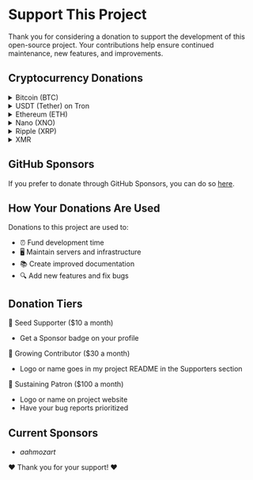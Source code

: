 # Support This Project

Thank you for considering a donation to support the development of this open-source project. Your contributions help ensure continued maintenance, new features, and improvements.

## Cryptocurrency Donations

<details>
<summary>Bitcoin (BTC)</summary>

`bc1qu6fkd3mmkphc433c4n3fl84rvtvsa3n08wdsks`

<img src="https://raw.githubusercontent.com/bartoffw/instabook/main/assets/btc-qr.png" alt="Bitcoin QR Code" width="200"/>
</details>

<details>
<summary>USDT (Tether) on Tron</summary>

`TLpGdtvABsfdWDqUkcm2gD3erzngzXY8Lw`

<img src="https://raw.githubusercontent.com/bartoffw/instabook/main/assets/usdt-qr.png" alt="USDT QR Code" width="200"/>
</details>

<details>
<summary>Ethereum (ETH)</summary>

`0xC4423123593807eBc855D97c35E9AC95eb03910b`

<img src="https://raw.githubusercontent.com/bartoffw/instabook/main/assets/eth-qr.png" alt="Ethereum QR Code" width="200"/>
</details>

<details>
<summary>Nano (XNO)</summary>

`nano_3a58f38rpjyy4ftaewza9ioh4b5qmnqehrantwx9ujo8h3payqesnsgzp13h`

<img src="https://raw.githubusercontent.com/bartoffw/instabook/main/assets/xno-qr.png" alt="Nano QR Code" width="200"/>
</details>

<details>
<summary>Ripple (XRP)</summary>

`rQGSe81UMGGJKMFbi3xjCyDb2CB3yoCVuR`

<img src="https://raw.githubusercontent.com/bartoffw/instabook/main/assets/xrp-qr.png" alt="Ripple QR Code" width="200"/>
</details>

<details>
<summary>XMR</summary>

`42ZRwy4yBP791zpWn6tw5wAdzNUWcw2V4iA78tyRA46WGLa2kkByjHiT1Cjtw2ME3RLPAjPkGgto6etEzkzyVBUwKNiqmuZ`

<img src="https://raw.githubusercontent.com/bartoffw/instabook/main/assets/xmr-qr.png" alt="XMR QR Code" width="200"/>
</details>

## GitHub Sponsors

If you prefer to donate through GitHub Sponsors, you can do so [here](https://github.com/sponsors/bartoffw).

## How Your Donations Are Used

Donations to this project are used to:

- ⏰ Fund development time
- 🖥️ Maintain servers and infrastructure
- 📚 Create improved documentation
- 🔍 Add new features and fix bugs

## Donation Tiers

🌱 Seed Supporter ($10 a month)

- Get a Sponsor badge on your profile

🌿 Growing Contributor ($30 a month)

- Logo or name goes in my project README in the Supporters section

🌳 Sustaining Patron ($100 a month)

- Logo or name on project website
- Have your bug reports prioritized

## Current Sponsors

- _aahmozart_

❤️ Thank you for your support! ❤️